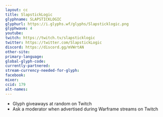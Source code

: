 ```yaml
---
layout: cc
title: SlapstickLogic
glyphname: SLAPSTICKLOGIC
glyphurl: https://i.glyphs.wf/glyphs/Slapsticklogic.png
glyphwave: 4
youtube: 
twitch: https://twitch.tv/slapsticklogic
twitter: https://twitter.com/SlapstickLogic
discord: https://discord.gg/mVWrtAN
other-site: 
primary-language: 
global-glyph-code: 
currently-partnered: 
stream-currency-needed-for-glyph: 
facebook: 
mixer: 
ccid: 179
alt-names: 
---
```

* Glyph giveaways at random on Twitch
* Ask a moderator when advertised during Warframe streams on Twitch
